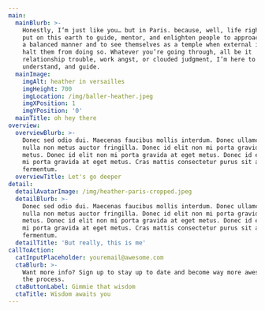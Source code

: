 ```yaml
---
main:
  mainBlurb: >-
    Honestly, I’m just like you… but in Paris. because, well, life right! I was
    put on this earth to guide, mentor, and enlighten people to approach life in
    a balanced manner and to see themselves as a temple when external influences
    halt them from doing so. Whatever you’re going through, all be it
    relationship trouble, work angst, or clouded judgment, I’m here to listen,
    understand, and guide.
  mainImage:
    imgAlt: heather in versailles
    imgHeight: 700
    imgLocation: /img/baller-heather.jpeg
    imgXPosition: 1
    imgYPosition: '0'
  mainTitle: oh hey there
overview:
  overviewBlurb: >-
    Donec sed odio dui. Maecenas faucibus mollis interdum. Donec ullamcorper
    nulla non metus auctor fringilla. Donec id elit non mi porta gravida at eget
    metus. Donec id elit non mi porta gravida at eget metus. Donec id elit non
    mi porta gravida at eget metus. Cras mattis consectetur purus sit amet
    fermentum.
  overviewTitle: Let's go deeper
detail:
  detailAvatarImage: /img/heather-paris-cropped.jpeg
  detailBlurb: >-
    Donec sed odio dui. Maecenas faucibus mollis interdum. Donec ullamcorper
    nulla non metus auctor fringilla. Donec id elit non mi porta gravida at eget
    metus. Donec id elit non mi porta gravida at eget metus. Donec id elit non
    mi porta gravida at eget metus. Cras mattis consectetur purus sit amet
    fermentum.
  detailTitle: 'But really, this is me'
callToAction:
  catInputPlaceholder: youremail@awesome.com
  ctaBlurb: >-
    Want more info? Sign up to stay up to date and become way more awesome in
    the process.
  ctaButtonLabel: Gimmie that wisdom
  ctaTitle: Wisdom awaits you
---
```


